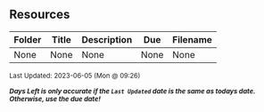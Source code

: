 ## Resources

| Folder | Title | Description | Due | Filename |
|-----|-----|-----|-----|-----|
| None | None | None | None | None |

<sup>Last Updated: 2023-06-05 (Mon @ 09:26)</sup> 

<sup>***Days Left is only accurate if the `Last Updated` date is the same as todays date. Otherwise, use the due date!***</sup> 